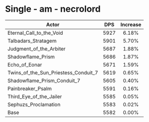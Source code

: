 # Single - am - necrolord
| Actor | DPS | Increase |
|---|:---:|:---:|
|Eternal_Call_to_the_Void|5927|6.18%|
|Talbadars_Stratagem|5901|5.70%|
|Judgment_of_the_Arbiter|5687|1.88%|
|Shadowflame_Prism|5686|1.87%|
|Echo_of_Eonar|5671|1.59%|
|Twins_of_the_Sun_Priestess_Conduit_7|5619|0.65%|
|Shadowflame_Prism_Conduit_7|5605|0.40%|
|Painbreaker_Psalm|5591|0.16%|
|Third_Eye_of_the_Jailer|5585|0.05%|
|Sephuzs_Proclamation|5583|0.02%|
|Base|5582|0.00%|
